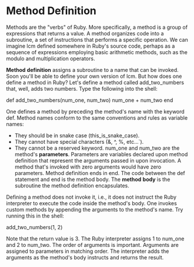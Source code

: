 # Method Definition
Methods are the "verbs" of Ruby. More specifically, a method is a group of expressions that returns a value. A method organizes code into a subroutine, a set of instructions that performs a specific operation. We can imagine lcm defined somewhere in Ruby's source code, perhaps as a sequence of expressions employing basic arithmetic methods, such as the modulo and multiplication operators.

**Method** **definition** assigns a subroutine to a name that can be invoked. Soon you'll be able to define your own version of lcm. But how does one define a method in Ruby? Let's define a method called add_two_numbers that, well, adds two numbers. Type the following into the shell:

def add_two_numbers(num_one, num_two)
  num_one + num_two
end


One defines a method by preceding the method's name with the keyword def. Method names conform to the same conventions and rules as variable names:

* They should be in snake case (this_is_snake_case).
* They cannot have special characters (&, ^, %, etc...`).
* They cannot be a reserved keyword.
num_one and num_two are the method's **parameters**. Parameters are variables declared upon method definition that represent the arguments passed in upon invocation. A method that's invoked with zero arguments would have zero parameters. Method definition ends in end. The code between the def statement and end is the method body. The **method** **body** is the subroutine the method definition encapsulates.

Defining a method does not invoke it, i.e., it does not instruct the Ruby interpreter to execute the code inside the method's body. One invokes custom methods by appending the arguments to the method's name. Try running this in the shell:

add_two_numbers(1, 2)

Note that the return value is 3. The Ruby interpreter assigns 1 to num_one and 2 to num_two. The order of arguments is important. Arguments are assigned to parameters in matching order. The interpreter adds the arguments as the method's body instructs and returns the result.